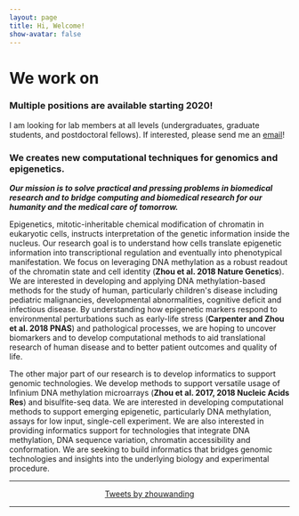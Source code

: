 ```yaml
---
layout: page
title: Hi, Welcome!
show-avatar: false
---
```


# We work on <span class="typed" style="color:#a50509"></span>

### Multiple positions are available starting 2020!
I am looking for lab members at all levels (undergraduates, graduate students, and postdoctoral fellows). 
If interested, please send me an [email](mailto:zhouwanding@gmail.com)!

### We creates new computational techniques for genomics and epigenetics.

_**Our mission is to solve practical and pressing problems in biomedical research and to bridge computing and biomedical research for our humanity and the medical care of tomorrow.**_

Epigenetics, mitotic-inheritable chemical modification of chromatin in eukaryotic cells, instructs interpretation of the genetic information inside the nucleus.  Our research goal is to understand how cells translate epigenetic information into transcriptional regulation and eventually into phenotypical manifestation.  We focus on leveraging DNA methylation as a robust readout of the chromatin state and cell identity (**Zhou et al. 2018 Nature Genetics**). We are interested in developing and applying DNA methylation-based methods for the study of human, particularly children's disease including pediatric malignancies, developmental abnormalities, cognitive deficit and infectious disease.  By understanding how epigenetic markers respond to environmental perturbations such as early-life stress (**Carpenter and Zhou et al. 2018 PNAS**) and pathological processes, we are hoping to uncover biomarkers and to develop computational methods to aid translational research of human disease and to better patient outcomes and quality of life.

The other major part of our research is to develop informatics to support genomic technologies. We develop methods to support versatile usage of Infinium DNA methylation microarrays (**Zhou et al. 2017, 2018 Nucleic Acids Res**) and bisulfite-seq data. We are interested in developing computational methods to support emerging epigenetic, particularly DNA methylation, assays for low input, single-cell experiment. We are also interested in providing informatics support for technologies that integrate DNA methylation, DNA sequence variation, chromatin accessibility and conformation. We are seeking to build informatics that bridges genomic technologies and insights into the underlying biology and experimental procedure.

---

<center>
<a class="twitter-timeline" data-width="366" data-height="555" data-theme="dark" data-link-color="#19CF86" href="https://twitter.com/zhouwanding?ref_src=twsrc%5Etfw">Tweets by zhouwanding</a> <script async src="https://platform.twitter.com/widgets.js" charset="utf-8"></script>
</center>

---

<script src="js/jquery-1.11.2.min.js"></script>
<!-- <script src="js/typed.2.0.9.js" type="text/javascript"></script> -->
<script src="https://cdn.jsdelivr.net/npm/typed.js@2.0.9"></script>

<script>
var typed = new Typed('.typed', {
  strings: ["Epigenetics.", "Informatics.", "Cancer Genomics.", "Big Data."],
  typeSpeed: 100,
  backdelay: 2000,
  loop: true
});
</script>
